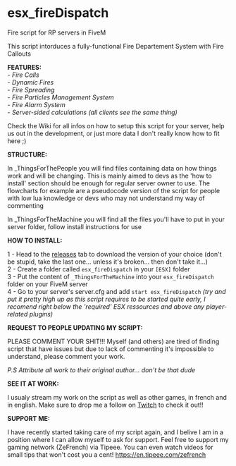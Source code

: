 # esx_fireDispatch
Fire script for RP servers in FiveM

This script intorduces a fully-functional Fire Departement System with Fire Callouts

**FEATURES:**  
    - *Fire Calls*  
    - *Dynamic Fires*  
    - *Fire Spreading*  
    - *Fire Particles Management System*  
    - *Fire Alarm System*  
    - *Server-sided calculations (all clients see the same thing)*  

Check the Wiki for all infos on how to setup this script for your server, help us out in the development, or just more data I don't really know how to fit here ;)

**STRUCTURE:**

In _ThingsForThePeople you will find files containing data on how things work and will be changing. This is mainly aimed to devs as the 'how to install' section should be enough for regular server owner to use. The flowcharts for example are a pseudocode version of the script for people with low lua knowledge or devs who may not understand my way of commenting

In _ThingsForTheMachine you will find all the files you'll have to put in your server folder, follow install instructions for use

**HOW TO INSTALL:**

1 - Head to the [releases](https://github.com/Pyth3rEx/esx_fireDispatch/releases) tab to download the version of your choice (don't be stupid, take the last one... unless it's broken... then don't take it...)  
2 - Create a folder called `esx_fireDispatch` in your `[ESX]` folder  
3 - Put the content of `_ThingsForTheMachine` into your `esx_fireDispatch` folder on your FiveM server  
4 - Go to your server's server.cfg and add `start esx_fireDispatch` *(try and put it pretty high up as this script requires to be started quite early, I recomend right below the 'required' ESX ressources and above any player-related plugins)*

**REQUEST TO PEOPLE UPDATING MY SCRIPT:**

PLEASE COMMENT YOUR SHIT!!! Myself (and others) are tired of finding script that have issues but due to lack of commenting it's impossible to understand, please comment your work.

_*P.S Attribute all work to their original author... don't be that dude*_

**SEE IT AT WORK:**

I usualy stream my work on the script as well as other games, in french and in english. Make sure to drop me a follow on [Twitch](https://www.twitch.tv/pyth3rex/) to check it out!!  

**SUPPORT ME:**

I have recently started taking care of my script again, and I belive I am in a position where I can allow myself to ask for support. Feel free to support my gaming network (ZeFrench) via Tipeee. You can even watch videos for small tips that won't cost you a cent! https://en.tipeee.com/zefrench
